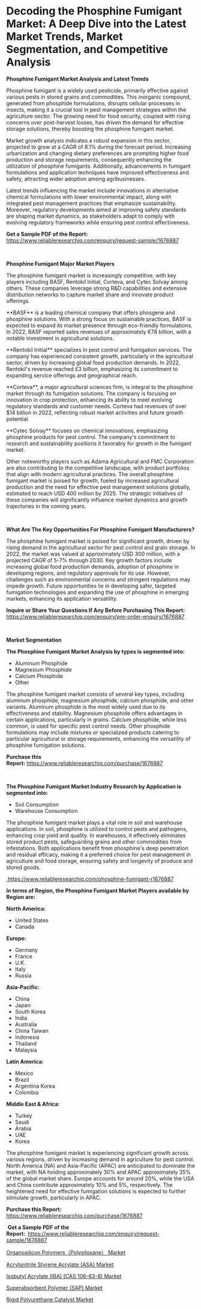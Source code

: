 <p><h1>Decoding the Phosphine Fumigant Market: A Deep Dive into the Latest Market Trends, Market Segmentation, and Competitive Analysis</h1></p><p><strong>Phosphine Fumigant Market Analysis and Latest Trends</strong></p>
<p><p>Phosphine fumigant is a widely used pesticide, primarily effective against various pests in stored grains and commodities. This inorganic compound, generated from phosphide formulations, disrupts cellular processes in insects, making it a crucial tool in pest management strategies within the agriculture sector. The growing need for food security, coupled with rising concerns over post-harvest losses, has driven the demand for effective storage solutions, thereby boosting the phosphine fumigant market.</p><p>Market growth analysis indicates a robust expansion in this sector, projected to grow at a CAGR of 8.1% during the forecast period. Increasing urbanization and changing dietary preferences are prompting higher food production and storage requirements, consequently enhancing the utilization of phosphine fumigants. Additionally, advancements in fumigant formulations and application techniques have improved effectiveness and safety, attracting wider adoption among agribusinesses. </p><p>Latest trends influencing the market include innovations in alternative chemical formulations with lower environmental impact, along with integrated pest management practices that emphasize sustainability. Moreover, regulatory developments aimed at improving safety standards are shaping market dynamics, as stakeholders adapt to comply with evolving regulatory frameworks while ensuring pest control effectiveness.</p></p>
<p><strong>Get a Sample PDF of the Report:&nbsp;</strong> <a href="https://www.reliableresearchiq.com/enquiry/request-sample/1676887?utm_campaign=1082&utm_medium=2&utm_source=Github&utm_content=ia&utm_term=24032025&utm_id=phosphine-fumigant">https://www.reliableresearchiq.com/enquiry/request-sample/1676887</a></p>
<p>&nbsp;</p>
<p><strong>Phosphine Fumigant Major Market Players</strong></p>
<p><p>The phosphine fumigant market is increasingly competitive, with key players including BASF, Rentokil Initial, Corteva, and Cytec Solvay among others. These companies leverage strong R&D capabilities and extensive distribution networks to capture market share and innovate product offerings.</p><p>**BASF** is a leading chemical company that offers phosgene and phosphine solutions. With a strong focus on sustainable practices, BASF is expected to expand its market presence through eco-friendly formulations. In 2022, BASF reported sales revenues of approximately €78 billion, with a notable investment in agricultural solutions.</p><p>**Rentokil Initial** specializes in pest control and fumigation services. The company has experienced consistent growth, particularly in the agricultural sector, driven by increasing global food production demands. In 2022, Rentokil's revenue reached £3 billion, emphasizing its commitment to expanding service offerings and geographical reach.</p><p>**Corteva**, a major agricultural sciences firm, is integral to the phosphine market through its fumigation solutions. The company is focusing on innovation in crop protection, enhancing its ability to meet evolving regulatory standards and customer needs. Corteva had revenues of over $14 billion in 2022, reflecting robust market activities and future growth potential.</p><p>**Cytec Solvay** focuses on chemical innovations, emphasizing phosphine products for pest control. The company's commitment to research and sustainability positions it favorably for growth in the fumigant market.</p><p>Other noteworthy players such as Adama Agricultural and FMC Corporation are also contributing to the competitive landscape, with product portfolios that align with modern agricultural practices. The overall phosphine fumigant market is poised for growth, fueled by increased agricultural production and the need for effective pest management solutions globally, estimated to reach USD 400 million by 2025. The strategic initiatives of these companies will significantly influence market dynamics and growth trajectories in the coming years.</p></p>
<p>&nbsp;</p>
<p><strong>What Are The Key Opportunities For Phosphine Fumigant Manufacturers?</strong></p>
<p><p>The phosphine fumigant market is poised for significant growth, driven by rising demand in the agricultural sector for pest control and grain storage. In 2022, the market was valued at approximately USD 300 million, with a projected CAGR of 5-7% through 2030. Key growth factors include increasing global food production demands, adoption of phosphine in developing regions, and regulatory approvals for its use. However, challenges such as environmental concerns and stringent regulations may impede growth. Future opportunities lie in developing safer, targeted fumigation technologies and expanding the use of phosphine in emerging markets, enhancing its application versatility.</p></p>
<p><strong>Inquire or Share Your Questions If Any Before Purchasing This Report:</strong> <a href="https://www.reliableresearchiq.com/enquiry/pre-order-enquiry/1676887?utm_campaign=1082&utm_medium=2&utm_source=Github&utm_content=ia&utm_term=24032025&utm_id=phosphine-fumigant">https://www.reliableresearchiq.com/enquiry/pre-order-enquiry/1676887</a></p>
<p>&nbsp;</p>
<p><strong>Market Segmentation</strong></p>
<p><strong>The Phosphine Fumigant Market Analysis by types is segmented into:</strong></p>
<p><ul><li>Aluminum Phosphide</li><li>Magnesium Phosphide</li><li>Calcium Phosphide</li><li>Other</li></ul></p>
<p><p>The phosphine fumigant market consists of several key types, including aluminum phosphide, magnesium phosphide, calcium phosphide, and other variants. Aluminum phosphide is the most widely used due to its effectiveness and stability. Magnesium phosphide offers advantages in certain applications, particularly in grains. Calcium phosphide, while less common, is used for specific pest control needs. Other phosphide formulations may include mixtures or specialized products catering to particular agricultural or storage requirements, enhancing the versatility of phosphine fumigation solutions.</p></p>
<p><strong>Purchase this Report:&nbsp;</strong><a href="https://www.reliableresearchiq.com/purchase/1676887?utm_campaign=1082&utm_medium=2&utm_source=Github&utm_content=ia&utm_term=24032025&utm_id=phosphine-fumigant">https://www.reliableresearchiq.com/purchase/1676887</a></p>
<p>&nbsp;</p>
<p><strong>The Phosphine Fumigant Market Industry Research by Application is segmented into:</strong></p>
<p><ul><li>Soil Consumption</li><li>Warehouse Consumption</li></ul></p>
<p><p>The phosphine fumigant market plays a vital role in soil and warehouse applications. In soil, phosphine is utilized to control pests and pathogens, enhancing crop yield and quality. In warehouses, it effectively eliminates stored product pests, safeguarding grains and other commodities from infestations. Both applications benefit from phosphine's deep penetration and residual efficacy, making it a preferred choice for pest management in agriculture and food storage, ensuring safety and longevity of produce and stored goods.</p></p>
<p><a href="https://www.reliableresearchiq.com/phosphine-fumigant-r1676887?utm_campaign=1082&utm_medium=2&utm_source=Github&utm_content=ia&utm_term=24032025&utm_id=phosphine-fumigant">&nbsp;https://www.reliableresearchiq.com/phosphine-fumigant-r1676887</a></p>
<p><strong>In terms of Region, the Phosphine Fumigant Market Players available by Region are:</strong></p>
<p>
    <p> <strong> North America: </strong>
        <ul>
            <li>United States</li>
            <li>Canada</li>
        </ul>
        </p> 
    <p> <strong> Europe: </strong>
        <ul>
            <li>Germany</li>
            <li>France</li>
            <li>U.K.</li>
            <li>Italy</li>
            <li>Russia</li>
        </ul>
        </p> 
    <p> <strong> Asia-Pacific: </strong>
        <ul>
            <li>China</li>
            <li>Japan</li>
            <li>South Korea</li>
            <li>India</li>
            <li>Australia</li>
            <li>China Taiwan</li>
            <li>Indonesia</li>
            <li>Thailand</li>
            <li>Malaysia</li>
        </ul>
        </p> 
    <p> <strong> Latin America: </strong>
        <ul>
            <li>Mexico</li>
            <li>Brazil</li>
            <li>Argentina Korea</li>
            <li>Colombia</li>
        </ul>
        </p> 
    <p> <strong> Middle East & Africa: </strong>
        <ul>
            <li>Turkey</li>
            <li>Saudi</li>
            <li>Arabia</li>
            <li>UAE</li>
            <li>Korea</li>
        </ul>
    </p>
    </p>
<p><p>The phosphine fumigant market is experiencing significant growth across various regions, driven by increasing demand in agriculture for pest control. North America (NA) and Asia-Pacific (APAC) are anticipated to dominate the market, with NA holding approximately 30% and APAC approximately 35% of the global market share. Europe accounts for around 20%, while the USA and China contribute approximately 10% and 5%, respectively. The heightened need for effective fumigation solutions is expected to further stimulate growth, particularly in APAC.</p></p>
<p><strong>Purchase this Report: </strong><a href="https://www.reliableresearchiq.com/purchase/1676887?utm_campaign=1082&utm_medium=2&utm_source=Github&utm_content=ia&utm_term=24032025&utm_id=phosphine-fumigant">https://www.reliableresearchiq.com/purchase/1676887</a></p>
<p>&nbsp;<strong>Get a Sample PDF of the Report:&nbsp;&nbsp;</strong><a href="https://www.reliableresearchiq.com/enquiry/request-sample/1676887?utm_campaign=1082&utm_medium=2&utm_source=Github&utm_content=ia&utm_term=24032025&utm_id=phosphine-fumigant">https://www.reliableresearchiq.com/enquiry/request-sample/1676887</a></p>
<p><strong></strong></p>
<p><p><a href="https://github.com/gambokaiohjr/Market-Research-Report-List-1/blob/main/organosilicon-polymerspolysiloxane-market.md?utm_campaign=1082&utm_medium=2&utm_source=Github&utm_content=ia&utm_term=24032025&utm_id=phosphine-fumigant">Organosilicon Polymers（Polysiloxane） Market</a></p><p><a href="https://github.com/aijazdeitzbq/Market-Research-Report-List-1/blob/main/acrylonitrile-styrene-acrylate-asa-market.md?utm_campaign=1082&utm_medium=2&utm_source=Github&utm_content=ia&utm_term=24032025&utm_id=phosphine-fumigant">Acrylonitrile Styrene Acrylate (ASA) Market</a></p><p><a href="https://github.com/mgapeak/Market-Research-Report-List-1/blob/main/isobutyl-acrylate-iba-cas-106-63-8-market.md?utm_campaign=1082&utm_medium=2&utm_source=Github&utm_content=ia&utm_term=24032025&utm_id=phosphine-fumigant">Isobutyl Acrylate (IBA) (CAS 106-63-8) Market</a></p><p><a href="https://github.com/monacaquddus/Market-Research-Report-List-1/blob/main/superabsorbent-polymer-sap-market.md?utm_campaign=1082&utm_medium=2&utm_source=Github&utm_content=ia&utm_term=24032025&utm_id=phosphine-fumigant">Superabsorbent Polymer (SAP) Market</a></p><p><a href="https://github.com/owaysusing/Market-Research-Report-List-1/blob/main/rigid-polyurethane-catalyst-market.md?utm_campaign=1082&utm_medium=2&utm_source=Github&utm_content=ia&utm_term=24032025&utm_id=phosphine-fumigant">Rigid Polyurethane Catalyst Market</a></p></p>